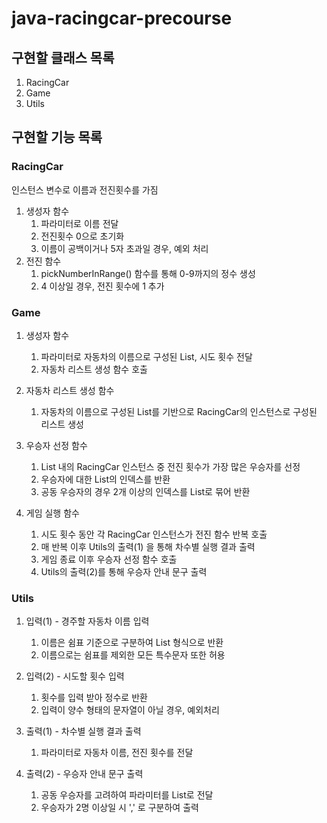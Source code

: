 # java-racingcar-precourse

## 구현할 클래스 목록

1. RacingCar
2. Game
3. Utils

## 구현할 기능 목록

### RacingCar

인스턴스 변수로 이름과 전진횟수를 가짐

1. 생성자 함수
    1. 파라미터로 이름 전달
    2. 전진횟수 0으로 초기화
    3. 이름이 공백이거나 5자 초과일 경우, 예외 처리
2. 전진 함수
    1. pickNumberInRange() 함수를 통해 0-9까지의 정수 생성
    2. 4 이상일 경우, 전진 횟수에 1 추가

### Game

1. 생성자 함수
    1. 파라미터로 자동차의 이름으로 구성된 List, 시도 횟수 전달
    2. 자동차 리스트 생성 함수 호출

2. 자동차 리스트 생성 함수
    1. 자동차의 이름으로 구성된 List를 기반으로 RacingCar의 인스턴스로 구성된 리스트 생성

3. 우승자 선정 함수
    1. List 내의 RacingCar 인스턴스 중 전진 횟수가 가장 많은 우승자를 선정
    2. 우승자에 대한 List의 인덱스를 반환
    3. 공동 우승자의 경우 2개 이상의 인덱스를 List로 묶어 반환

4. 게임 실행 함수
    1. 시도 횟수 동안 각 RacingCar 인스턴스가 전진 함수 반복 호출
    2. 매 반복 이후 Utils의 출력(1) 을 통해 차수별 실행 결과 출력
    3. 게임 종료 이후 우승자 선정 함수 호출
    4. Utils의 출력(2)를 통해 우승자 안내 문구 출력

### Utils

1. 입력(1) - 경주할 자동차 이름 입력
    1. 이름은 쉼표 기준으로 구분하여 List 형식으로 반환
    2. 이름으로는 쉼표를 제외한 모든 특수문자 또한 허용

2. 입력(2) - 시도할 횟수 입력
    1. 횟수를 입력 받아 정수로 반환
    2. 입력이 양수 형태의 문자열이 아닐 경우, 예외처리

3. 출력(1) - 차수별 실행 결과 출력
    1. 파라미터로 자동차 이름, 전진 횟수를 전달

4. 출력(2) - 우승자 안내 문구 출력
    1. 공동 우승자를 고려하여 파라미터를 List로 전달
    2. 우승자가 2명 이상일 시 ',' 로 구분하여 출력